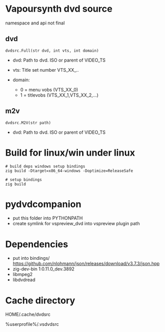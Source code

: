 # Vapoursynth dvd source
namespace and api not final


## dvd
    dvdsrc.Full(str dvd, int vts, int domain)

- dvd: Path to dvd. ISO or parent of VIDEO_TS

- vts: Title set number VTS_XX_..

- domain:
    - 0 = menu vobs (VTS_XX_0)
    - 1 = titlevobs (VTS_XX_1,VTS_XX_2,...)

## m2v
    dvdsrc.M2V(str path)

- dvd: Path to dvd. ISO or parent of VIDEO_TS


# Build for linux/win under linux
```
# build deps windows setup bindings
zig build -Dtarget=x86_64-windows -Doptimize=ReleaseSafe

# setup bindings
zig build
```


# pydvdcompanion
- put this folder into PYTHONPATH
- create symlink for vspreview_dvd into vspreview plugin path

# Dependencies
- put into bindings/ https://github.com/nlohmann/json/releases/download/v3.7.3/json.hpp
- zig-dev-bin 1:0.11.0_dev.3892
- libmpeg2
- libdvdread


# Cache directory
HOME/.cache/dvdsrc

%userprofile%/.vsdvdsrc